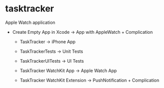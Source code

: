 # tasktracker
Apple Watch application

- Create Empty App in Xcode -> App with AppleWatch + Complication 
    - TaskTracker -> iPhone App
    - TaskTrackerTests -> Unit Tests 
    - TaskTrackerUITests -> UI Tests
    
    - TaskTracker WatchKit App -> Apple Watch App
    - TaskTracker WatchKit Extension -> PushNotification + Complication
